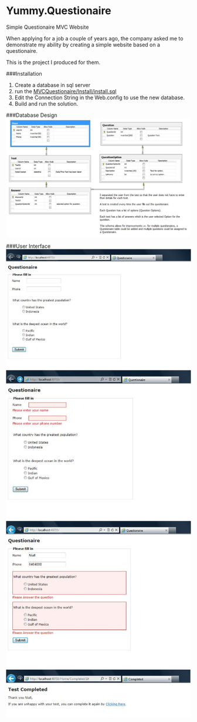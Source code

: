 Yummy.Questionaire
==================

Simple Questionaire MVC Website

When applying for a job a couple of years ago, the company asked me to demonstrate my ability by
creating a simple website based on a questionaire.

This is the project I produced for them.

###Installation
1. Create a database in sql server
2. run the [MVCQuestionaire/Install/install.sql](MVCQuestionaire/Install/install.sql)
3. Edit the Connection String in the Web.config to use the new database.</li>
4. Build and run the solution.

###Database Design
![Schema](/QuestionDBSchema.jpg)

###User Interface
![page1](Page1.jpg)
![validate User](Page1ValidateUser.jpg)
![validate Questions](Page1ValidateQuestions.jpg)
![questionaire completed](PageCompleted.jpg)
